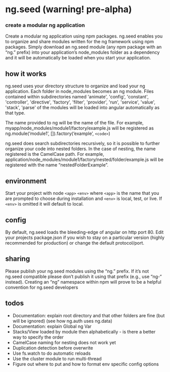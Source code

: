 # ng.seed (warning! pre-alpha)
### create a modular ng application

Create a modular ng application using npm packages.  ng.seed enables you to organize and share modules written for the ng framework using npm packages.  Simply download an ng.seed module (any npm package with an “ng.” prefix) into your application’s node_modules folder as a dependency and it will be automatically be loaded when you start your application.

## how it works

ng.seed uses your directory structure to organize and load your ng application. Each folder in node_modules becomes an ng module.  Files contained within subdirectories named 'animate', 'config', 'constant', 'controller', 'directive', 'factory', 'filter', 'provider', 'run', 'service', 'value', 'stack', 'parse' of the modules will be loaded into  angular automatically as that type.

The name provided to ng will be the name of the file. For example, myapp/node_modules/module1/factory/example.js will be registered as ng.module(‘module1’, []).factory(‘example’, `<code>`)

ng.seed does search subdirectories recursively, so it is possible to further organize your code into nested folders.  In the case of nesting, the name registered is the CamelCase path.  For example, application/node_modules/module1/factory/nested/folder/example.js will be registered with the name “nestedFolderExample”.

## environment

Start your project with node `<app>` `<env>` where `<app>` is the name that you are prompted to choose during installation and `<env>` is local, test, or live.  If `<env>` is omitted it will default to local.

## config

By default, ng.seed loads the bleeding-edge of angular on http port 80.  Edit your projects package.json if you wish to stay on a particular version (highly recommended for production) or change the default protocol/port.

## sharing

Please publish your ng.seed modules using the “ng.” prefix.  If it’s not ng.seed compatible please don’t publish it using that prefix (e.g., use “ng-“ instead).  Creating an “ng” namespace within npm will prove to be a helpful convention for ng.seed developers

## todos
- Documentation: explain root directory and that other folders are fine (but will be ignored) (see how ng.auth uses ng.data)
- Documentation: explain Global ng Var
- Stacks/View loaded by module then alphabetically - is there a better way to specify the order
- CamelCase naming for nesting does not work yet
- Duplication detection before overwrite
- Use fs.watch to do automatic reloads
- Use the cluster module to run multi-thread
- Figure out where to put and how to format env specific config options
